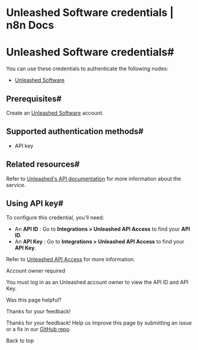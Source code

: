 # Unleashed Software credentials | n8n Docs

[ ](https://github.com/n8n-io/n8n-docs/edit/main/docs/integrations/builtin/credentials/unleashedsoftware.md "Edit this page")

# Unleashed Software credentials#

You can use these credentials to authenticate the following nodes:

  * [Unleashed Software](../../app-nodes/n8n-nodes-base.unleashedsoftware/)

## Prerequisites#

Create an [Unleashed Software](https://www.unleashedsoftware.com/) account.

## Supported authentication methods#

  * API key

## Related resources#

Refer to [Unleashed's API documentation](https://apidocs.unleashedsoftware.com/) for more information about the service.

## Using API key#

To configure this credential, you'll need:

  * An **API ID** : Go to **Integrations > Unleashed API Access** to find your **API ID**.
  * An **API Key** : Go to **Integrations > Unleashed API Access** to find your **API Key**.

Refer to [Unleashed API Access](https://support.unleashedsoftware.com/hc/en-us/articles/4402393233689-Unleashed-API-Access) for more information.

Account owner required

You must log in as an Unleashed account owner to view the API ID and API Key.

Was this page helpful? 

Thanks for your feedback! 

Thanks for your feedback! Help us improve this page by submitting an issue or a fix in our [GitHub repo](https://github.com/n8n-io/n8n-docs). 

Back to top